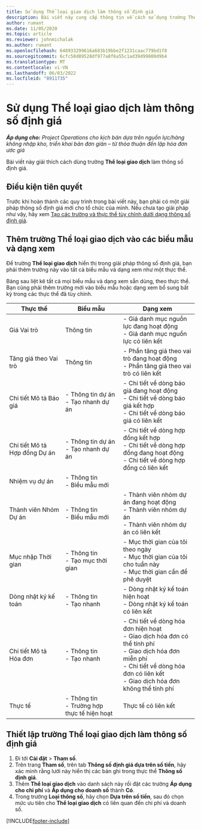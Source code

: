 ```yaml
---
title: Sử dụng Thể loại giao dịch làm thông số định giá
description: Bài viết này cung cấp thông tin về cách sử dụng trường Thể loại giao dịch làm thông số định giá.
author: rumant
ms.date: 11/05/2020
ms.topic: article
ms.reviewer: johnmichalak
ms.author: rumant
ms.openlocfilehash: 648933299616a683b19bbe2f1231caac779bd1f8
ms.sourcegitcommit: 6cfc50d89528df977a8f6a55c1ad39d99800d9b4
ms.translationtype: MT
ms.contentlocale: vi-VN
ms.lasthandoff: 06/03/2022
ms.locfileid: "8911735"
---
```

# <a name="use-transaction-category-as-a-pricing-dimension"></a>Sử dụng Thể loại giao dịch làm thông số định giá


_**Áp dụng cho:** Project Operations cho kịch bản dựa trên nguồn lực/hàng không nhập kho, triển khai bản đơn giản – từ thỏa thuận đến lập hóa đơn ước giá_


Bài viết này giải thích cách dùng trường **Thể loại giao dịch** làm thông số định giá. 

## <a name="prerequisites"></a>Điều kiện tiên quyết
Trước khi hoàn thành các quy trình trong bài viết này, bạn phải có một giải pháp thông số định giá mới cho tổ chức của mình. Nếu chưa tạo giải pháp như vậy, hãy xem [Tạo các trường và thực thể tùy chỉnh dưới dạng thông số định giá](create-custom-fields-entities-pricing-dimensions.md).

## <a name="add-the-transaction-category-field-to-forms-and-views"></a>Thêm trường Thể loại giao dịch vào các biểu mẫu và dạng xem
Để trường **Thể loại giao dịch** hiển thị trong giải pháp thông số định giá, bạn phải thêm trường này vào tất cả biểu mẫu và dạng xem như một thực thể.

Bảng sau liệt kê tất cả mọi biểu mẫu và dạng xem sẵn dùng, theo thực thể. Bạn cũng phải thêm trường mới vào biểu mẫu hoặc dạng xem bổ sung bất kỳ trong các thực thể đã tùy chỉnh.

|  Thực thể        | Biểu mẫu     |Dạng xem        |
| ------------------------------|---------------------------------|----------------------------------|
|  Giá Vai trò| Thông tin |- Giá danh mục nguồn lực đang hoạt động<br> - Giá danh mục nguồn lực có liên kết |
|  Tăng giá theo Vai trò| Thông tin|- Phần tăng giá theo vai trò đang hoạt động<br>- Phần tăng giá theo vai trò có liên kết |
|  Chi tiết Mô tả Báo giá|- Thông tin dự án<br>- Tạo nhanh dự án| - Chi tiết về dòng báo giá đang hoạt động<br>- Chi tiết về dòng báo giá kết hợp<br>- Chi tiết về dòng báo giá có liên kết |
|  Chi tiết Mô tả Hợp đồng Dự án|- Thông tin dự án<br>- Tạo nhanh dự án|- Chi tiết về dòng hợp đồng kết hợp<br>- Chi tiết về dòng hợp đồng đang hoạt động<br>- Chi tiết về dòng hợp đồng có liên kết |
|  Nhiệm vụ dự án|- Thông tin<br>- Biểu mẫu mới| &nbsp; |
|  Thành viên Nhóm Dự án|- Thông tin<br>- Biểu mẫu mới|- Thành viên nhóm dự án đang hoạt động<br>- Thành viên nhóm dự án<br>- Thành viên nhóm dự án có liên kết |
|  Mục nhập Thời gian|- Thông tin<br>- Tạo mục thời gian|- Mục thời gian của tôi theo ngày<br>- Mục thời gian của tôi cho tuần này<br>- Mục thời gian cần để phê duyệt|
|  Dòng nhật ký kế toán|- Thông tin<br>- Tạo nhanh|- Dòng nhật ký kế toán hiện hoạt<br>- Dòng nhật ký kế toán có liên kết|
|  Chi tiết Mô tả Hóa đơn|- Thông tin<br>- Tạo nhanh|- Chi tiết về dòng hóa đơn hiện hoạt<br>- Giao dịch hóa đơn có thể tính phí<br>- Giao dịch hóa đơn miễn phí<br>- Chi tiết về dòng hóa đơn có liên kết <br>- Giao dịch hóa đơn không thể tính phí|
|  Thực tế|- Thông tin<br>- Trường hợp thực tế hiện hoạt| Thực tế có liên kết |

## <a name="set-up-the-transaction-category-field-as-a-pricing-dimension"></a>Thiết lập trường Thể loại giao dịch làm thông số định giá

1. Đi tới **Cài đặt** > **Tham số**. 
2. Trên trang **Tham số**, trên tab **Thông số định giá dựa trên số tiền**, hãy xác minh rằng lưới này hiển thị các bản ghi trong thực thể **Thông số định giá**.
3. Thêm **Thể loại giao dịch** vào danh sách này rồi đặt các trường **Áp dụng cho chi phí** và **Áp dụng cho doanh số** thành **Có**.
4. Trong trường **Loại thông số**, hãy chọn **Dựa trên số tiền**, sau đó chọn mức ưu tiên cho **Thể loại giao dịch** có liên quan đến chi phí và doanh số.


[!INCLUDE[footer-include](../includes/footer-banner.md)]